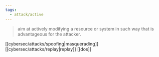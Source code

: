 ```yaml
---
tags:
  - attack/active
---
```

> aim at actively modifying a resource or  system in such way that is advantageous for the attacker.

[[cybersec/attacks/spoofing|masquerading]]
[[cybersec/attacks/replay|replay]]
[[dos]]
